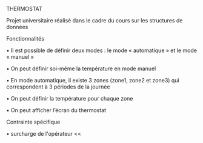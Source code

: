 THERMOSTAT

Projet universitaire réalisé dans le cadre du cours sur les structures de données

Fonctionnalités

• Il est possible de définir deux modes : le mode « automatique » et le mode « manuel »

• On peut définir soi-même la température en mode manuel

• En mode automatique, il existe 3 zones (zone1, zone2 et zone3) qui correspondent à 3 périodes de la journée 

• On peut définir la température pour chaque zone

• On peut afficher l’écran du thermostat


Contrainte spécifique

• surcharge de l'opérateur << 

